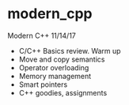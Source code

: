 
# modern_cpp

Modern C++ 11/14/17

* C/C++ Basics review. Warm up
* Move and copy semantics
* Operator overloading
* Memory management
* Smart pointers
* C++ goodies, assignments
